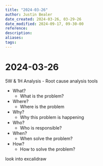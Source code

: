 ```yaml
---
title: "2024-03-26"
author: Justin Bealer
date_created: 2024-03-26, 03-29-26
date_modified: 2024-09-17, 09-30-00
reference: 
description: 
aliases: 
tags: 
---
```

# 2024-03-26
5W & 1H Analysis - Root cause analysis tools
- What?
  - What is the problem?
- Where?
  - Where is the problem
- Why?
  - Why this problem is happening
- Who?
  - Who is responsible?
- When?
  - When solve the problem?
- How?
  - How to solve the problem?

look into excalidraw